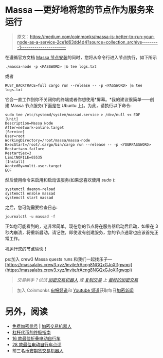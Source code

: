 # Massa —更好地将您的节点作为服务来运行

> 原文：<https://medium.com/coinmonks/massa-is-better-to-run-your-node-as-a-service-2ce1d63dd4d4?source=collection_archive---------1----------------------->

在遵循官方文档 [Massa 节点安装](https://docs.massa.net/en/latest/testnet/running.html)的同时，您将从命令行进入节点执行，如下所示

```
./massa-node -p <PASSWORD> |& tee logs.txt
```

或者

```
RUST_BACKTRACE=full cargo run --release -- -p <PASSWORD> |& tee logs.txt
```

它会一直工作到你不关闭你的终端或者你想使用*屏幕。*我的建议很简单——创建 Massa 节点服务(下面是在 Ubuntu 上)。为此，请执行以下命令:

```
sudo tee /etc/systemd/system/massad.service > /dev/null << EOF
[Unit]
Description=Massa Node
After=network-online.target
[Service]
User=root
WorkingDirectory=/root/massa/massa-node
ExecStart=/root/.cargo/bin/cargo run --release -- -p <YOURPASSWORD>
Restart=on-failure
RestartSec=3
LimitNOFILE=65535
[Install]
WantedBy=multi-user.target
EOF
```

然后使用命令来启用和启动该服务(如果您喜欢使用 *sudo* ):

```
systemctl daemon-reload
systemctl enable massad
systemctl start massad
```

之后，您可能需要检查日志:

```
journalctl -u massad -f
```

正如您可能看到的，这非常简单，现在您的节点将在服务器启动后启动，如果在 3 秒内崩溃，将重新启动。请记住，即使没有创建服务，您的节点通常也应该首先正常工作。

祝运行您的节点愉快！

ps:加入 crew3 Massa quests runs 和我们一起找乐子—[https://massalabs.crew3.xyz/invite/rAcng8NGQxGJoXl1gwqpi](https://massalabs.crew3.xyz/invite/rAcng8NGQxGJoXl1gwqpi)

> *交易新手？试试* [*加密交易机器人*](/coinmonks/crypto-trading-bot-c2ffce8acb2a) *或* [*复制交易*](/coinmonks/top-10-crypto-copy-trading-platforms-for-beginners-d0c37c7d698c) *上* [*最好的加密交易*](/coinmonks/crypto-exchange-dd2f9d6f3769)

> 加入 Coinmonks [电报频道](https://t.me/coincodecap)和 [Youtube 频道](https://www.youtube.com/c/coinmonks/videos)获取每日[加密新闻](http://coincodecap.com/)

# 另外，阅读

*   [免费加密信号](/coinmonks/free-crypto-signals-48b25e61a8da) | [加密交易机器人](/coinmonks/crypto-trading-bot-c2ffce8acb2a)
*   [杠杆代币的终极指南](/coinmonks/leveraged-token-3f5257808b22)
*   [16 款最佳折叠电动自行车](/coinmonks/top-17-folding-electric-bikes-5e296f0918cb)
*   [28 款最佳电动自行车点评](/coinmonks/the-28-best-electric-bikes-review-and-buying-guide-in-2023-7bb3146cb403)
*   前三名[币安期货交易机器人](/coinmonks/top-3-binance-futures-trading-bots-e6031f84b3f9)